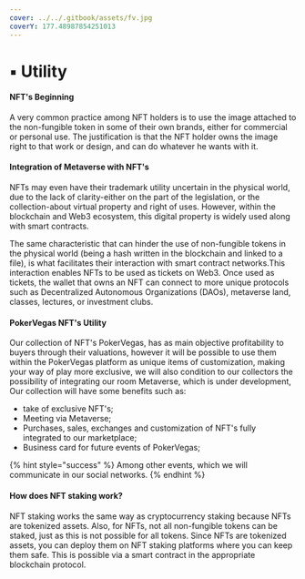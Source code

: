 ```yaml
---
cover: ../../.gitbook/assets/fv.jpg
coverY: 177.48987854251013
---
```


# ▪ Utility

#### NFT's Beginning

A very common practice among NFT holders is to use the image attached to the non-fungible token in some of their own brands, either for commercial or personal use. The justification is that the NFT holder owns the image right to that work or design, and can do whatever he wants with it.

#### Integration of Metaverse with NFT's

NFTs may even have their trademark utility uncertain in the physical world, due to the lack of clarity-either on the part of the legislation, or the collection-about virtual property and right of uses. However, within the blockchain and Web3 ecosystem, this digital property is widely used along with smart contracts.

The same characteristic that can hinder the use of non-fungible tokens in the physical world (being a hash written in the blockchain and linked to a file), is what facilitates their interaction with smart contract networks.This interaction enables NFTs to be used as tickets on Web3. Once used as tickets, the wallet that owns an NFT can connect to more unique protocols such as Decentralized Autonomous Organizations (DAOs), metaverse land, classes, lectures, or investment clubs.

#### PokerVegas NFT's Utility

Our collection of NFT's PokerVegas, has as main objective profitability to buyers through their valuations, however it will be possible to use them within the PokerVegas platform as unique items of customization, making your way of play more exclusive, we will also condition to our collectors the possibility of integrating our room Metaverse, which is under development, Our collection will have some benefits such as:

* take of exclusive NFT's;
* Meeting via Metaverse;&#x20;
* Purchases, sales, exchanges and customization of NFT's fully integrated to our marketplace;
* Business card for future events of PokerVegas;

{% hint style="success" %}
Among other events, which we will communicate in our social networks.
{% endhint %}

#### How does NFT staking work?&#x20;

NFT staking works the same way as cryptocurrency staking because NFTs are tokenized assets. Also, for NFTs, not all non-fungible tokens can be staked, just as this is not possible for all tokens. Since NFTs are tokenized assets, you can deploy them on NFT staking platforms where you can keep them safe. This is possible via a smart contract in the appropriate blockchain protocol.
